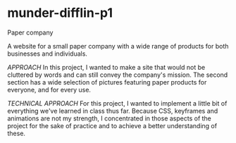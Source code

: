 # munder-difflin-p1
Paper company

A website for a  small paper company with a wide range of products for both businesses and individuals.

*APPROACH*
In this project, I wanted to make a site that would not be cluttered by words and can still convey the company's mission.
The second section has a wide selection of pictures featuring paper products for everyone, and for every use. 

*TECHNICAL APPROACH*
For this project, I wanted to implement a little bit of everything we've learned in class thus far. 
Because CSS, keyframes and animations are not my strength, I concentrated in those aspects of the project for the sake of practice 
and to achieve a better understanding of these. 
